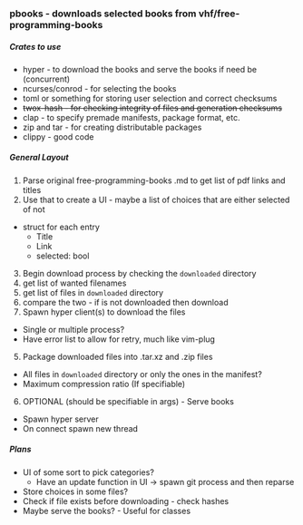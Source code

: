 ### pbooks - downloads selected books from vhf/free-programming-books

##### Crates to use
* hyper - to download the books and serve the books if need be (concurrent)
* ncurses/conrod - for selecting the books
* toml or something for storing user selection and correct checksums
* ~~twox-hash - for checking integrity of files and generation checksums~~
* clap - to specify premade manifests, package format, etc.
* zip and tar - for creating distributable packages
* clippy - good code

##### General Layout
1. Parse original free-programming-books .md to get list of pdf links and titles
2. Use that to create a UI - maybe a list of choices that are either selected of not
  * struct for each entry
    * Title
    * Link
    * selected: bool
3. Begin download process by checking the ```downloaded``` directory
  1. get list of wanted filenames
  2. get list of files in ```downloaded``` directory
  3. compare the two - if is not downloaded then download
4. Spawn hyper client(s) to download the files
  * Single or multiple process?
  * Have error list to allow for retry, much like vim-plug
5. Package downloaded files into .tar.xz and .zip files
  * All files in ```downloaded``` directory or only the ones in the manifest?
  * Maximum compression ratio (If specifiable)
6. OPTIONAL (should be specifiable in args) - Serve books
  * Spawn hyper server
  * On connect spawn new thread

##### Plans
* UI of some sort to pick categories?
  * Have an update function in UI -> spawn git process and then reparse
* Store choices in some files?
* Check if file exists before downloading - check hashes
* Maybe serve the books? - Useful for classes

